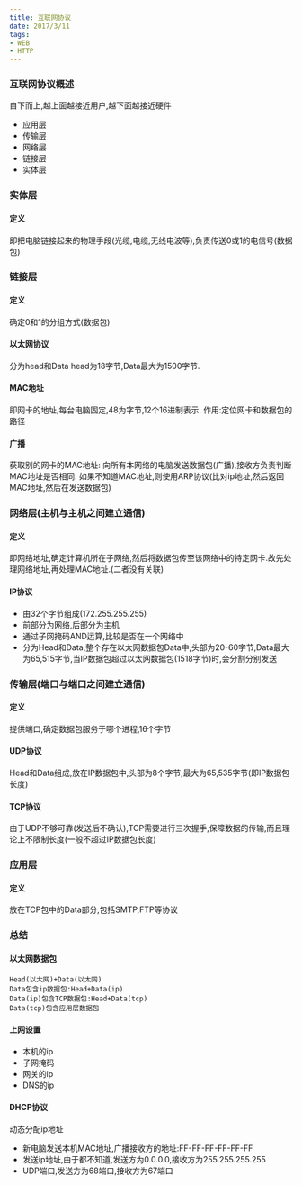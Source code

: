 ```yaml
---
title: 互联网协议
date: 2017/3/11
tags:
- WEB
- HTTP
---
```

### 互联网协议概述
自下而上,越上面越接近用户,越下面越接近硬件
- 应用层
- 传输层
- 网络层
- 链接层
- 实体层

### 实体层
#### 定义
即把电脑链接起来的物理手段(光缆,电缆,无线电波等),负责传送0或1的电信号(数据包)

### 链接层
#### 定义
确定0和1的分组方式(数据包)
#### 以太网协议
分为head和Data head为18字节,Data最大为1500字节.
#### MAC地址
即网卡的地址,每台电脑固定,48为字节,12个16进制表示.
作用:定位网卡和数据包的路径
#### 广播
获取别的网卡的MAC地址: 向所有本网络的电脑发送数据包(广播),接收方负责判断MAC地址是否相同.
如果不知道MAC地址,则使用ARP协议(比对ip地址,然后返回MAC地址,然后在发送数据包)

### 网络层(主机与主机之间建立通信)
#### 定义
即网络地址,确定计算机所在子网络,然后将数据包传至该网络中的特定网卡.故先处理网络地址,再处理MAC地址.(二者没有关联)
#### IP协议
- 由32个字节组成(172.255.255.255)
- 前部分为网络,后部分为主机
- 通过子网掩码AND运算,比较是否在一个网络中
- 分为Head和Data,整个存在以太网数据包Data中,头部为20-60字节,Data最大为65,515字节,当IP数据包超过以太网数据包(1518字节)时,会分割分别发送

### 传输层(端口与端口之间建立通信)
#### 定义 
提供端口,确定数据包服务于哪个进程,16个字节
#### UDP协议
Head和Data组成,放在IP数据包中,头部为8个字节,最大为65,535字节(即IP数据包长度)
#### TCP协议
由于UDP不够可靠(发送后不确认),TCP需要进行三次握手,保障数据的传输,而且理论上不限制长度(一般不超过IP数据包长度)

### 应用层
#### 定义
放在TCP包中的Data部分,包括SMTP,FTP等协议

### 总结
#### 以太网数据包
```
Head(以太网)+Data(以太网)
Data包含ip数据包:Head+Data(ip)
Data(ip)包含TCP数据包:Head+Data(tcp)
Data(tcp)包含应用层数据包
```
#### 上网设置
- 本机的ip
- 子网掩码
- 网关的ip
- DNS的ip
#### DHCP协议
动态分配ip地址
- 新电脑发送本机MAC地址,广播接收方的地址:FF-FF-FF-FF-FF-FF
- 发送ip地址,由于都不知道,发送方为0.0.0.0,接收方为255.255.255.255
- UDP端口,发送方为68端口,接收方为67端口